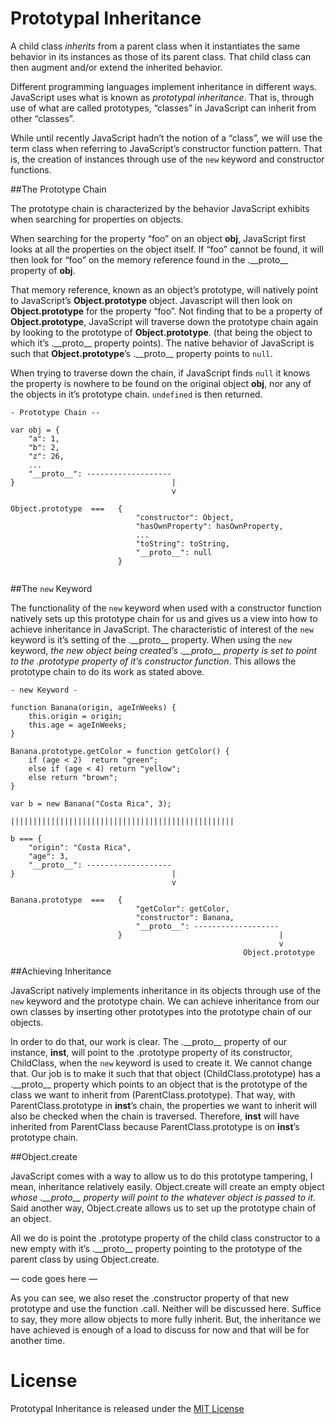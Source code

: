 # Prototypal Inheritance



A child class *inherits* from a parent class when it instantiates the same behavior in its instances as those of its parent class. That child class can then augment and/or extend the inherited behavior.

Different programming languages implement inheritance in different ways. JavaScript uses what is known as *prototypal inheritance*. That is, through use of what are called prototypes, “classes” in JavaScript can inherit from other “classes”.

While until recently JavaScript hadn’t the notion of a “class”, we will use the term class when referring to JavaScript’s constructor function pattern. That is, the creation of instances through use of the `new` keyword and constructor functions. 

##The Prototype Chain

The prototype chain is characterized by the behavior JavaScript exhibits when searching for properties on objects. 

When searching for the property “foo” on an object __obj__, JavaScript first looks at all the properties on the object itself. If “foo” cannot be found, it will then look for “foo” on the memory reference found in the .\_\_proto\_\_ property of __obj__. 

That memory reference, known as an object’s prototype, will natively point to JavaScript’s __Object.prototype__ object. Javascript will then look on __Object.prototype__ for the property “foo”. Not finding that to be a property of __Object.prototype__, JavaScript will traverse down the prototype chain again by looking to the prototype of __Object.prototype__. (that being the object to which it’s .\_\_proto\_\_ property points). The native behavior of JavaScript is such that __Object.prototype__’s .\_\_proto\_\_ property points to `null`. 

When trying to traverse down the chain, if JavaScript finds `null` it knows the property is nowhere to be found on the original object __obj__, nor any of the objects in it’s prototype chain. `undefined` is then returned. 


```
- Prototype Chain --

var obj = {
	"a": 1,
	"b": 2,
	"z": 26,
	...
	"__proto__": -------------------
}									|
									v

Object.prototype  ===  	{	
							"constructor": Object,
							"hasOwnProperty": hasOwnProperty,
							...
							"toString": toString,
							"__proto__": null
						}
				

```


##The `new` Keyword

The functionality of the `new` keyword when used with a constructor function natively sets up this prototype chain for us and gives us a view into how to achieve inheritance in JavaScript. The characteristic of interest of the `new` keyword is it’s setting of the .\_\_proto\_\_ property. When using the `new` keyword, *the new object being created’s .\_\_proto\_\_ property is set to point to the .prototype property of it’s constructor function*. This allows the prototype chain to do its work as stated above.

```
- new Keyword -

function Banana(origin, ageInWeeks) {
	this.origin = origin;
	this.age = ageInWeeks;
}

Banana.prototype.getColor = function getColor() {
	if (age < 2)  return "green";
	else if (age < 4) return "yellow";
	else return "brown";
}

var b = new Banana("Costa Rica", 3);

||||||||||||||||||||||||||||||||||||||||||||||||||

b === {
	"origin": "Costa Rica",
	"age": 3,
	"__proto__": -------------------
}									|
									v

Banana.prototype  ===  	{	
							"getColor": getColor,
							"constructor": Banana,
							"__proto__": -------------------
						}									|
															v
													Object.prototype

```



##Achieving Inheritance

JavaScript natively implements inheritance in its objects through use of the `new` keyword and the prototype chain. We can achieve inheritance from our own classes by inserting other prototypes into the prototype chain of our objects.

In order to do that, our work is clear. The .\_\_proto\_\_ property of our instance, __inst__, will point to the .prototype property of its constructor, ChildClass, when the `new` keyword is used to create it. We cannot change that. Our job is to make it such that that object (ChildClass.prototype)  has a .\_\_proto\_\_ property which points to an object that is the prototype of the class we want to inherit from (ParentClass.prototype). That way, with ParentClass.prototype in __inst__’s  chain, the properties we want to inherit will also be checked when the chain is traversed. Therefore, __inst__ will have inherited from ParentClass because ParentClass.prototype is on __inst__’s prototype chain.

##Object.create

JavaScript comes with a way to allow us to do this prototype tampering, I mean, inheritance relatively easily. Object.create will create an empty object *whose .\_\_proto\_\_ property will point to the whatever object is passed to it*. Said another way, Object.create allows us to set up the prototype chain of an object.

All we do is point the .prototype property of the child class constructor to a new empty with it’s .\_\_proto\_\_ property pointing to the prototype of the parent class by using Object.create.

— code goes here —

As you can see, we also reset the .constructor property of that new prototype and use the function .call. Neither will be discussed here. Suffice to say, they more allow objects to more fully inherit. But, the inheritance we have achieved is enough of a load to discuss for now and that will be for another time.

# License
Prototypal Inheritance is released under the [MIT License](https://opensource.org/licenses/MIT)
